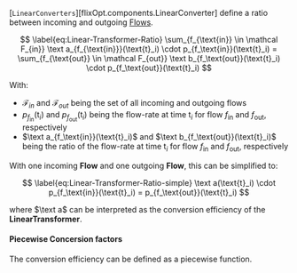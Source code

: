 [`LinearConverters`][flixOpt.components.LinearConverter] define a ratio between incoming and outgoing [Flows](#flows).

$$ \label{eq:Linear-Transformer-Ratio}
    \sum_{f_{\text{in}} \in \mathcal F_{in}} \text a_{f_{\text{in}}}(\text{t}_i) \cdot p_{f_\text{in}}(\text{t}_i) = \sum_{f_{\text{out}} \in \mathcal F_{out}}  \text b_{f_\text{out}}(\text{t}_i) \cdot p_{f_\text{out}}(\text{t}_i)
$$

With:

- $\mathcal F_{in}$ and $\mathcal F_{out}$ being the set of all incoming and outgoing flows
- $p_{f_\text{in}}(\text{t}_i)$ and $p_{f_\text{out}}(\text{t}_i)$ being the flow-rate at time $\text{t}_i$ for flow $f_\text{in}$ and $f_\text{out}$, respectively
- $\text a_{f_\text{in}}(\text{t}_i)$ and $\text b_{f_\text{out}}(\text{t}_i)$ being the ratio of the flow-rate at time $\text{t}_i$ for flow $f_\text{in}$ and $f_\text{out}$, respectively

With one incoming **Flow** and one outgoing **Flow**, this can be simplified to: 

$$ \label{eq:Linear-Transformer-Ratio-simple}
    \text a(\text{t}_i) \cdot p_{f_\text{in}}(\text{t}_i) = p_{f_\text{out}}(\text{t}_i)
$$

where $\text a$ can be interpreted as the conversion efficiency of the **LinearTransformer**.
#### Piecewise Concersion factors
The conversion efficiency can be defined as a piecewise function.